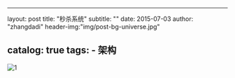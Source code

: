 
---
layout:     post
title:      "秒杀系统"
subtitle:   ""
date:       2015-07-03
author:     "zhangdadi"
header-img:"img/post-bg-universe.jpg"

catalog: true
tags:
    - 架构
---



![1](http://zhangdadi.github.io/image/spike.png)
